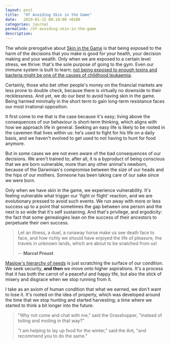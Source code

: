 ```yaml
---
layout: post
title:  "Of Avoiding Skin in the Game"
date:   2019-01-15 00:10:00 +0100
categories: journal
permalink: /of-avoiding-skin-in-the-game
description:
---
```

The whole prerogative about [Skin in the Game](/skin-in-the-game) is that being exposed to the harm of the decisions that you make is good for your health, your decision making and your wealth. Only when we are exposed to a certain level stress, we thrive: that's the sole purpose of going to the gym. Even our immune system is built to learn; [not being exposed to enough toxins and bacteria might be one of the causes of childhood leukaemia](https://www.youtube.com/watch?v=hI3wrKpxySA).

Certainly, those who bet other people's money on the financial markets are less prone to double check, because there is virtually no downside to their recklessness. And yet, we do our best to avoid having skin in the game. Being harmed minimally in the short term to gain long-term resistance faces our most irrational opposition.

It first come to me that is the case because it's easy; living above the consequences of our behaviour is short-term thinking, which aligns with how we approach life in general. Seeking an easy life is likely to be rooted in the cavemen that lives within us: he's used to fight for his life on a daily basis, and we haven't evolved to get used to not having to hunt for food anymore.

But in some cases we are not even aware of the bad consequences of our decisions. We aren't trained to; after all, it is a byproduct of being conscious that we are born vulnerable, more than any other animal's newborn, because of the Darwinian's compromise between the size of our heads and the hips of our mothers. Someone has been taking care of our sake since we were born.

Only when we have skin in the game, we experience vulnerability. It's feeling vulnerable what trigger our 'fight or flight' reaction, and we are evolutionary pressed to avoid such events. We run away with more or less success up to a point that sometimes the gap between one person and the next is so wide that it's self sustaining. And that's privilege, and ergodicity: the fact that some genealogies lean on the success of their ancestors to perpetuate their own success.

> Let an illness, a duel, a runaway horse make us see death face to face, and how richly we should have enjoyed the life of pleasure, the travels in unknown lands, which are about to be snatched from us!
>
> -- __Marcel Proust__

[Maslow's hierarchy of needs](https://en.wikipedia.org/wiki/Maslow%27s_hierarchy_of_needs) is just scratching the surface of our condition. We seek security, __and then__ we move onto higher aspirations. It's a process that it has both the carrot of a peaceful and happy life, but also the stick of misery and disgrace when we stop running from it.

I take as an axiom of human condition that what we earned, we don't want to lose it. It's rooted on the idea of property, which was developed around the time that we stop hunting and started harvesting; a time where we started to think a bit longer into the future.

> "Why not come and chat with me," said the Grasshopper, "instead of toiling and moiling in that way?"
>
> "I am helping to lay up food for the winter," said the Ant, "and recommend you to do the same."
>
